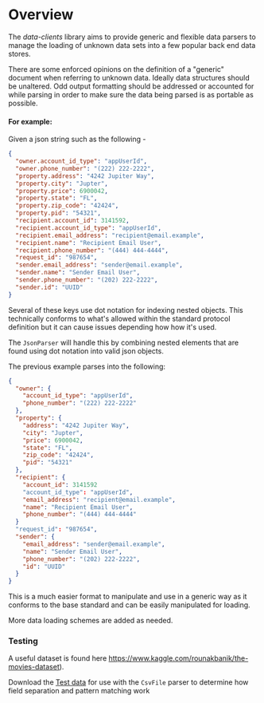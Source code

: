# Overview
The _*data-clients*_ library aims to provide generic and flexible data parsers to manage the loading of unknown
data sets into a few popular back end data stores.

There are some enforced opinions on the definition of a "generic" document when referring to unknown
data. Ideally data structures should be unaltered. Odd output formatting should be addressed or accounted
for while parsing in order to make sure the data being parsed is as portable as possible. 

#### For example:

Given a json string such as the following -

```json
{
  "owner.account_id_type": "appUserId",
  "owner.phone_number": "(222) 222-2222",
  "property.address": "4242 Jupiter Way",
  "property.city": "Jupter",
  "property.price": 6900042,
  "property.state": "FL",
  "property.zip_code": "42424",
  "property.pid": "54321",
  "recipient.account_id": 3141592,
  "recipient.account_id_type": "appUserId",
  "recipient.email_address": "recipient@email.example",
  "recipient.name": "Recipient Email User",
  "recipient.phone_number": "(444) 444-4444",
  "request_id": "987654",
  "sender.email_address": "sender@email.example",
  "sender.name": "Sender Email User",
  "sender.phone_number": "(202) 222-2222",
  "sender.id": "UUID"
}
```

Several of these keys use dot notation for indexing nested objects. This technically conforms to what's allowed within
the standard protocol definition but it can cause issues depending how how it's used.

The `JsonParser` will handle this by combining nested elements that are found using dot notation into valid json objects.

The previous example parses into the following:

```json
{
  "owner": { 
    "account_id_type": "appUserId",
    "phone_number": "(222) 222-2222"
  },
  "property": {
    "address": "4242 Jupiter Way",
    "city": "Jupter",
    "price": 6900042,
    "state": "FL",
    "zip_code": "42424",
    "pid": "54321"
  },
  "recipient": {
    "account_id": 3141592
    "account_id_type": "appUserId",
    "email_address": "recipient@email.example",
    "name": "Recipient Email User",
    "phone_number": "(444) 444-4444"
  }
  "request_id": "987654",
  "sender": {
    "email_address": "sender@email.example",
    "name": "Sender Email User",
    "phone_number": "(202) 222-2222",
    "id": "UUID"
  }
}
```

This is a much easier format to manipulate and use in a generic way as it conforms to the base standard and can be easily manipulated for loading. 

More data loading schemes are added as needed. 

### Testing

A useful dataset is found here https://www.kaggle.com/rounakbanik/the-movies-dataset).

Download the [Test data](https://s3-us-west-2.amazonaws.com/com.guild.us-west-2.public-data/project-data/the-movies-dataset.zip)
for use with the `CsvFile` parser to determine how field separation and pattern matching work

